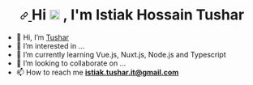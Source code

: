 <h1 align="center" dir="auto">
  <a id="user-content-hi--im-istiak-tushar" class="anchor" aria-hidden="true" href="#hi--im-istiak-tushar">
    <svg class="octicon octicon-link" viewBox="0 0 16 16" version="1.1" width="16" height="16" aria-hidden="true">
      <path fill-rule="evenodd" d="M7.775 3.275a.75.75 0 001.06 1.06l1.25-1.25a2 2 0 112.83 2.83l-2.5 2.5a2 2 0 01-2.83 0 .75.75 0 00-1.06 1.06 3.5 3.5 0 004.95 0l2.5-2.5a3.5 3.5 0 00-4.95-4.95l-1.25 1.25zm-4.69 9.64a2 2 0 010-2.83l2.5-2.5a2 2 0 012.83 0 .75.75 0 001.06-1.06 3.5 3.5 0 00-4.95 0l-2.5 2.5a3.5 3.5 0 004.95 4.95l1.25-1.25a.75.75 0 00-1.06-1.06l-1.25 1.25a2 2 0 01-2.83 0z"></path>
    </svg>
  </a>
  Hi <g-emoji class="g-emoji" alias="wave" fallback-src="https://github.githubassets.com/images/icons/emoji/unicode/1f44b.png">
    <img class="emoji" alt="wave" height="20" width="20" src="https://github.githubassets.com/images/icons/emoji/unicode/1f44b.png">
  </g-emoji>, I'm Istiak Hossain Tushar</h1>


- 👋 Hi, I’m <a href="https://github.com/it27427">Tushar</a>
- 👀 I’m interested in ...
- 🌱 I’m currently learning Vue.js, Nuxt.js, Node.js and Typescript
- 💞️ I’m looking to collaborate on ...
- 📫 How to reach me <strong><a href="mailto:istiak.tushar.it@gmail.com">istiak.tushar.it@gmail.com</a></strong>

<!---
it27427/it27427 is a ✨ special ✨ repository because its `README.md` (this file) appears on your GitHub profile.
You can click the Preview link to take a look at your changes.
--->
